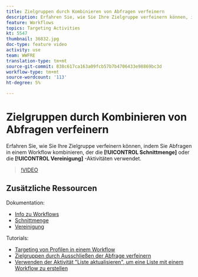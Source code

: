 ```yaml
---
title: Zielgruppen durch Kombinieren von Abfragen verfeinern
description: Erfahren Sie, wie Sie Ihre Zielgruppe verfeinern können, indem Sie Abfragen in einem Workflow kombinieren, der die Schnittmenge oder die Aktivitäten der Vereinigung verwendet.
feature: Workflows
topics: Targeting Activities
kt: 5547
thumbnail: 36832.jpg
doc-type: feature video
activity: use
team: WWFRE
translation-type: tm+mt
source-git-commit: 838c617ca163a09fcb57b7b4706433e98869bc3d
workflow-type: tm+mt
source-wordcount: '113'
ht-degree: 5%

---
```



# Zielgruppen durch Kombinieren von Abfragen verfeinern

Erfahren Sie, wie Sie Ihre Zielgruppe verfeinern können, indem Sie Abfragen in einem Workflow kombinieren, der die **[!UICONTROL Schnittmenge]** oder die **[!UICONTROL Vereinigung]** -Aktivitäten verwendet.

>[!VIDEO](https://video.tv.adobe.com/v/36832?quality=12)

## Zusätzliche Ressourcen

Dokumentation:

* [Info zu Workflows](https://docs.adobe.com/content/help/en/campaign-classic/using/automating-with-workflows/introduction/about-workflows.html)
* [Schnittmenge](https://docs.adobe.com/content/help/en/campaign-classic/using/automating-with-workflows/targeting-activities/intersection.html)
* [Vereinigung](https://docs.adobe.com/content/help/en/campaign-classic/using/automating-with-workflows/targeting-activities/union.html)

Tutorials:

* [Targeting von Profilen in einem Workflow](/help/getting-started/targeting-profiles-in-a-workflow.md)
* [Zielgruppen durch Ausschließen der Abfrage verfeinern](/help/automating-with-workflows/refining-targets-by-excluding-query-results.md)
* [Verwenden der Aktivität &quot;Liste aktualisieren&quot;, um eine Liste mit einem Workflow zu erstellen](/help/automating-with-workflows/using-the-update-list-activity.md)
